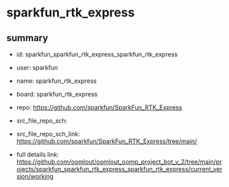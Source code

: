 # sparkfun_rtk_express
 
## summary 
* id: sparkfun_sparkfun_rtk_express_sparkfun_rtk_express
* user: sparkfun
* name: sparkfun_rtk_express
* board: sparkfun_rtk_express
* repo: https://github.com/sparkfun/SparkFun_RTK_Express



* src_file_repo_sch: 
* src_file_repo_sch_link: https://github.com/sparkfun/SparkFun_RTK_Express/tree/main/
* full details link: https://github.com/oomlout/oomlout_oomp_project_bot_v_2/tree/main/projects/sparkfun_sparkfun_rtk_express_sparkfun_rtk_express/current_version/working  








